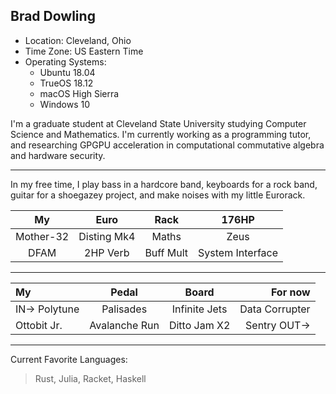 <!-- My OLE Treehouses Profile -->

Brad Dowling
------------

- Location: Cleveland, Ohio
- Time Zone: US Eastern Time
- Operating Systems: 
  - Ubuntu 18.04
  - TrueOS 18.12
  - macOS High Sierra
  - Windows 10

I'm a graduate student at Cleveland State University studying Computer Science and Mathematics. I'm currently working as a programming tutor, and researching GPGPU acceleration in computational commutative algebra and hardware security.

---

In my free time, I play bass in a hardcore band, keyboards for a rock band, guitar for a shoegazey project, and make noises with my little Eurorack.

| My        | Euro        | Rack      | 176HP            |
|:---------:|:-----------:|:---------:|:----------------:|
| Mother-32 | Disting Mk4 | Maths     | Zeus             |
| DFAM      | 2HP Verb    | Buff Mult | System Interface |

---

| My            | Pedal         | Board          | For now        |
|:------------- |:-------------:|:--------------:| --------------:|
| IN-> Polytune | Palisades     | Infinite Jets  | Data Corrupter |
| Ottobit Jr.   | Avalanche Run | Ditto Jam X2   | Sentry OUT->   |

---

Current Favorite Languages:

> Rust, Julia, Racket, Haskell

